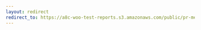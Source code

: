 ```yaml
---
layout: redirect
redirect_to: https://a8c-woo-test-reports.s3.amazonaws.com/public/pr-merge/45397/e2e/index.html
---
```

